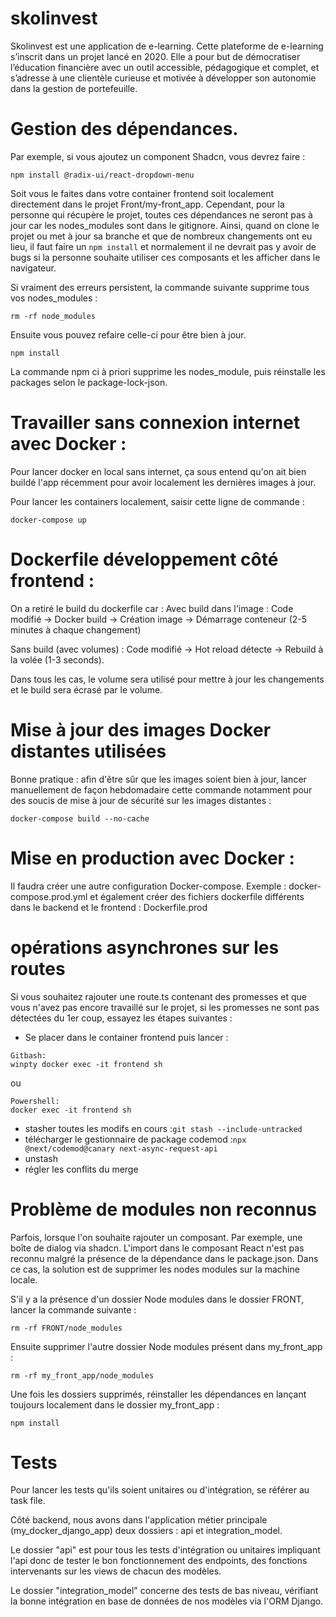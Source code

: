 # skolinvest
Skolinvest est une application de e-learning. Cette plateforme de e-learning s’inscrit dans un projet lancé en 2020. Elle a  pour but de démocratiser l’éducation financière avec un outil accessible, pédagogique et complet, et s’adresse à une clientèle curieuse et motivée à développer son autonomie dans la gestion de portefeuille.

# Gestion des dépendances. 
Par exemple, si vous ajoutez un component Shadcn, vous devrez faire : 
```
npm install @radix-ui/react-dropdown-menu
```
Soit vous le faites dans votre container frontend soit localement directement dans le projet Front/my-front_app. Cependant, pour la personne qui récupère le projet, toutes ces dépendances ne seront pas à jour car les nodes_modules sont dans le gitignore. Ainsi, quand on clone le projet ou met à jour sa branche et que de nombreux changements ont eu lieu, il faut faire un ```npm install``` et normalement il ne devrait pas y avoir de bugs si la personne souhaite utiliser ces composants et les afficher dans le navigateur.

Si vraiment des erreurs persistent, la commande suivante supprime tous vos nodes_modules : 
```
rm -rf node_modules
```  
Ensuite vous pouvez refaire celle-ci pour être bien à jour.  
```
npm install
``` 

La commande npm ci à priori supprime les nodes_module, puis réinstalle les packages selon le package-lock-json.

# Travailler sans connexion internet avec Docker :
Pour lancer docker en local sans internet, ça sous entend qu'on ait bien buildé l'app récemment pour
avoir localement les dernières images à jour. 

Pour lancer les containers localement, saisir cette ligne de commande  : 
```
docker-compose up
```

# Dockerfile développement côté frontend :
On a retiré le build du dockerfile car :
Avec build dans l'image : Code modifié → Docker build → Création image → Démarrage conteneur (2-5 minutes à chaque changement)

Sans build (avec volumes) : Code modifié → Hot reload détecte → Rebuild à la volée (1-3 seconds). 

Dans tous les cas, le volume sera utilisé pour mettre à jour les changements et le build sera écrasé par le volume. 

# Mise à jour des images Docker distantes utilisées
Bonne pratique : afin d'être sûr que les images soient bien à jour, lancer manuellement de façon hebdomadaire cette commande notamment pour des soucis de mise à jour de sécurité sur les images distantes : 
```
docker-compose build --no-cache
```

# Mise en production avec Docker :
Il faudra créer une autre configuration Docker-compose. Exemple : docker-compose.prod.yml et également créer des fichiers dockerfile différents dans le backend et le frontend : Dockerfile.prod


# opérations asynchrones sur les routes
Si vous souhaitez rajouter une route.ts contenant des promesses et que vous n'avez pas encore travaillé sur le projet, si les promesses ne sont pas détectées du 1er coup, essayez les étapes suivantes :
- Se placer dans le container frontend puis lancer :
```
Gitbash:
winpty docker exec -it frontend sh
```
ou
```
Powershell:
docker exec -it frontend sh
```
- stasher toutes les modifs en cours :```git stash --include-untracked```
- télécharger le gestionnaire de package codemod :```npx @next/codemod@canary next-async-request-api```
- unstash 
- régler les conflits du merge

# Problème de modules non reconnus 
Parfois, lorsque l'on souhaite rajouter un composant. Par exemple, une boîte de dialog via shadcn. L'import dans le composant React n'est pas reconnu malgré la présence de la dépendance dans le package.json. Dans ce cas, la solution est de supprimer les nodes modules sur la machine locale. 

S'il y a la présence d'un dossier Node modules dans le dossier FRONT, lancer la commande suivante :
```
rm -rf FRONT/node_modules
```
Ensuite supprimer l'autre dossier Node modules présent dans my_front_app : 
```
rm -rf my_front_app/node_modules
```

Une fois les dossiers supprimés, réinstaller les dépendances en lançant toujours localement dans le dossier my_front_app :
```
npm install
```

# Tests
Pour lancer les tests qu'ils soient unitaires ou d'intégration, se référer au task file.

Côté backend, nous avons dans l'application métier principale (my_docker_django_app) deux dossiers :
api et integration_model. 

Le dossier "api" est pour tous les tests d'intégration ou unitaires impliquant l'api donc de tester le bon fonctionnement des endpoints, des fonctions intervenants sur les views de chacun des modèles.

Le dossier "integration_model" concerne des tests de bas niveau, vérifiant la bonne intégration en base de données de nos modèles via l'ORM Django. 

